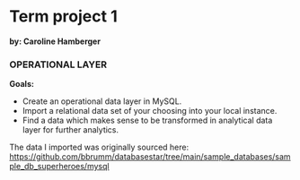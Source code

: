 # Term project 1
**by: Caroline Hamberger**

### OPERATIONAL LAYER

**Goals:**
- Create an operational data layer in MySQL. 
- Import a relational data set of your choosing into your local instance. 
- Find a data which makes sense to be transformed in analytical data layer for further analytics.

The data I imported was originally sourced here: https://github.com/bbrumm/databasestar/tree/main/sample_databases/sample_db_superheroes/mysql

